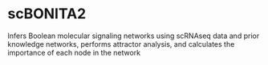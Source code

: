 # scBONITA2
Infers Boolean molecular signaling networks using scRNAseq data and prior knowledge networks, performs attractor analysis, and calculates the importance of each node in the network
